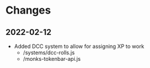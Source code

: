 # Changes

## 2022-02-12

* Added DCC system to allow for assigning XP to work
    * /systems/dcc-rolls.js
    * /monks-tokenbar-api.js